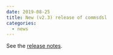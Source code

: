 ```yaml
---
date: 2019-08-25 
title: New (v2.3) release of commsdsl
categories:
  - news
---
```

See the [release notes](https://github.com/commschamp/commsdsl/releases/tag/v2.3).


